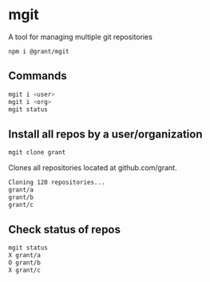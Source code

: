 # mgit

A tool for managing multiple git repositories

```
npm i @grant/mgit
```

## Commands

```sh
mgit i <user>
mgit i <org>
mgit status
```

## Install all repos by a user/organization

```sh
mgit clone grant
```

Clones all repositories located at github.com/grant.

```sh
Cloning 120 repositories...
grant/a
grant/b
grant/c
```

## Check status of repos

```sh
mgit status
X grant/a
O grant/b
X grant/c
```
